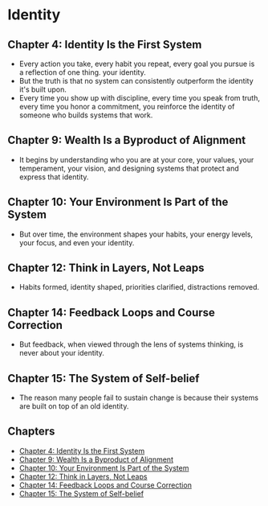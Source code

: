# Identity

## Chapter 4: Identity Is the First System
- Every action you take, every habit you repeat, every goal you pursue is a reflection of one thing. your identity.
- But the truth is that no system can consistently outperform the identity it's built upon.
- Every time you show up with discipline, every time you speak from truth, every time you honor a commitment, you reinforce the identity of someone who builds systems that work.

## Chapter 9: Wealth Is a Byproduct of Alignment
- It begins by understanding who you are at your core, your values, your temperament, your vision, and designing systems that protect and express that identity.

## Chapter 10: Your Environment Is Part of the System
- But over time, the environment shapes your habits, your energy levels, your focus, and even your identity.

## Chapter 12: Think in Layers, Not Leaps
- Habits formed, identity shaped, priorities clarified, distractions removed.

## Chapter 14: Feedback Loops and Course Correction
- But feedback, when viewed through the lens of systems thinking, is never about your identity.

## Chapter 15: The System of Self-belief
- The reason many people fail to sustain change is because their systems are built on top of an old identity.

## Chapters
- [Chapter 4: Identity Is the First System](docs/chapters/04/chapter.md)
- [Chapter 9: Wealth Is a Byproduct of Alignment](docs/chapters/09/chapter.md)
- [Chapter 10: Your Environment Is Part of the System](docs/chapters/10/chapter.md)
- [Chapter 12: Think in Layers, Not Leaps](docs/chapters/12/chapter.md)
- [Chapter 14: Feedback Loops and Course Correction](docs/chapters/14/chapter.md)
- [Chapter 15: The System of Self-belief](docs/chapters/15/chapter.md)
